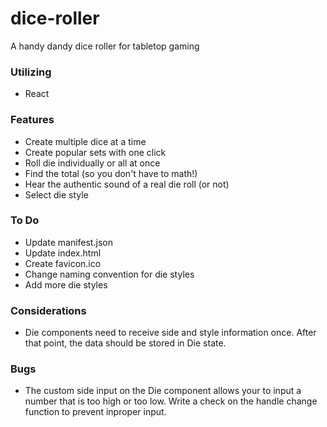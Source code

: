 # dice-roller

A handy dandy dice roller for tabletop gaming

### Utilizing
- React

### Features
- Create multiple dice at a time
- Create popular sets with one click
- Roll die individually or all at once
- Find the total (so you don't have to math!)
- Hear the authentic sound of a real die roll (or not)
- Select die style

### To Do
- Update manifest.json
- Update index.html
- Create favicon.ico
- Change naming convention for die styles
- Add more die styles

### Considerations
- Die components need to receive side and style information once. After that point, the data should be stored in Die state.

### Bugs
- The custom side input on the Die component allows your to input a number that is too high or too low. Write a check on the handle change function to prevent inproper input.
